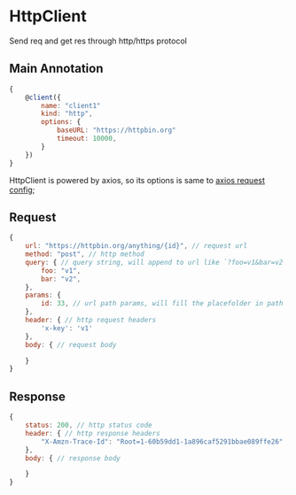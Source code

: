 # HttpClient

Send req and get res through http/https protocol

## Main Annotation

```js
{
    @client({
        name: "client1"
        kind: "http",
        options: {
            baseURL: "https://httpbin.org"
            timeout: 10000,
        }
    })
}
```

HttpClient is powered by axios, so its options is same to [axios request config](https://github.com/axios/axios#request-config);

## Request

```js
{
    url: "https://httpbin.org/anything/{id}", // request url
    method: "post", // http method
    query: { // query string, will append to url like `?foo=v1&bar=v2
        foo: "v1",
        bar: "v2",
    },
    params: {
        id: 33, // url path params, will fill the placefolder in path `/anything/{id}` => `/anything/33`
    },
    header: { // http request headers
        'x-key': 'v1'
    },
    body: { // request body

    }
}
```

## Response

```js
{
    status: 200, // http status code
    header: { // http response headers
        "X-Amzn-Trace-Id": "Root=1-60b59dd1-1a896caf5291bbae089ffe26"
    },
    body: { // response body

    }
}
```